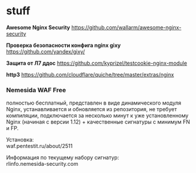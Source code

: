 stuff
========

**Awesome Nginx Security**
https://github.com/wallarm/awesome-nginx-security

**Проверка безопасности конфига nginx gixy**  https://github.com/yandex/gixy/

**Защита от Л7 ддос** https://github.com/kyprizel/testcookie-nginx-module

**http3** <https://github.com/cloudflare/quiche/tree/master/extras/nginx>

### Nemesida WAF Free 

полностью бесплатный, представлен в виде динамического модуля Nginx, устанавливается и обновляется из репозитория, не требует компиляции, подключается за несколько минут к уже установленному Nginx (начиная с версии 1.12) + качественные сигнатуры с минимум FN и FP.

Установка:   
waf.pentestit.ru/about/2511  

Информация по текущему набору сигнатур:   
rlinfo.nemesida-security.com

